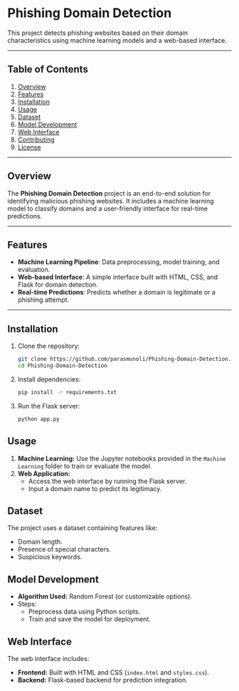 # Phishing Domain Detection

This project detects phishing websites based on their domain characteristics using machine learning models and a web-based interface.

---

## Table of Contents

1. [Overview](#overview)  
2. [Features](#features)  
3. [Installation](#installation)  
4. [Usage](#usage)  
5. [Dataset](#dataset)  
6. [Model Development](#model-development)  
7. [Web Interface](#web-interface)  
8. [Contributing](#contributing)  
9. [License](#license)

---

## Overview

The **Phishing Domain Detection** project is an end-to-end solution for identifying malicious phishing websites. It includes a machine learning model to classify domains and a user-friendly interface for real-time predictions.

---

## Features

- **Machine Learning Pipeline**: Data preprocessing, model training, and evaluation.  
- **Web-based Interface**: A simple interface built with HTML, CSS, and Flask for domain detection.  
- **Real-time Predictions**: Predicts whether a domain is legitimate or a phishing attempt.  

---

## Installation

1. Clone the repository:
   ```bash
   git clone https://github.com/parasmunoli/Phishing-Domain-Detection.git
   cd Phishing-Domain-Detection
2. Install dependencies:  
   ```bash
   pip install -r requirements.txt
3. Run the Flask server:
   ```bash
   python app.py
   ```

## Usage

1. **Machine Learning:** Use the Jupyter notebooks provided in the `Machine Learning` folder to train or evaluate the model.  
2. **Web Application:**
    - Access the web interface by running the Flask server.  
    - Input a domain name to predict its legitimacy.

## Dataset
The project uses a dataset containing features like:  

- Domain length.  
- Presence of special characters.  
- Suspicious keywords.  

## Model Development
- **Algorithm Used:** Random Forest (or customizable options).
- Steps:
    - Preprocess data using Python scripts.
    - Train and save the model for deployment.

## Web Interface
The web interface includes:  

- **Frontend:** Built with HTML and CSS (`index.html` and `styles.css`).
- **Backend:** Flask-based backend for prediction integration.